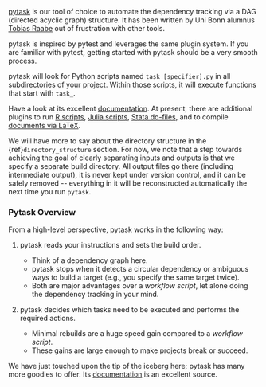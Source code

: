 [pytask](https://pytask-dev.readthedocs.io) is our tool of choice to automate the
dependency tracking via a DAG (directed acyclic graph) structure. It has been written by
Uni Bonn alumnus [Tobias Raabe](https://github.com/tobiasraabe) out of frustration with
other tools.

pytask is inspired by pytest and leverages the same plugin system. If you are familiar
with pytest, getting started with pytask should be a very smooth process.

pytask will look for Python scripts named `task_[specifier].py` in all subdirectories of
your project. Within those scripts, it will execute functions that start with `task_`.

Have a look at its excellent [documentation](https://pytask-dev.readthedocs.io). At
present, there are additional plugins to run
[R scripts](https://github.com/pytask-dev/pytask-r),
[Julia scripts](https://github.com/pytask-dev/pytask-julia),
[Stata do-files](https://github.com/pytask-dev/pytask-stata), and to compile
[documents via LaTeX](https://github.com/pytask-dev/pytask-latex).

We will have more to say about the directory structure in the {ref}`directory_structure`
section. For now, we note that a step towards achieving the goal of clearly separating
inputs and outputs is that we specify a separate build directory. All output files go
there (including intermediate output), it is never kept under version control, and it
can be safely removed -- everything in it will be reconstructed automatically the next
time you run `pytask`.

### Pytask Overview

From a high-level perspective, pytask works in the following way:

1. pytask reads your instructions and sets the build order.

   - Think of a dependency graph here.
   - pytask stops when it detects a circular dependency or ambiguous ways to build a
     target (e.g., you specify the same target twice).
   - Both are major advantages over a *workflow script*, let alone doing the dependency
     tracking in your mind.

1. pytask decides which tasks need to be executed and performs the required actions.

   - Minimal rebuilds are a huge speed gain compared to a *workflow script*.
   - These gains are large enough to make projects break or succeed.

We have just touched upon the tip of the iceberg here; pytask has many more goodies to
offer. Its [documentation](https://pytask-dev.readthedocs.io) is an excellent source.
